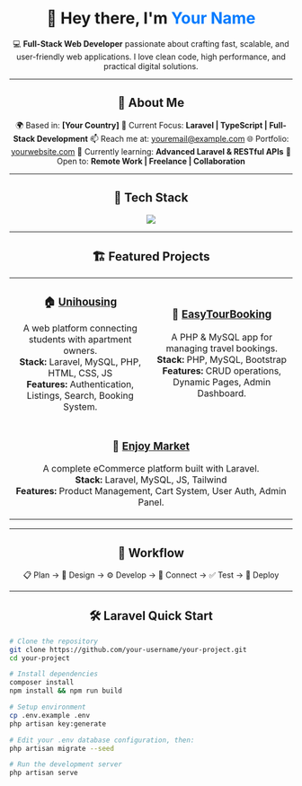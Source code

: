 <!-- 💫 Professional GitHub Profile README -->
<h1 align="center">👋 Hey there, I'm <span style="color:#007bff;">Your Name</span></h1>

<p align="center">
  💻 <b>Full-Stack Web Developer</b> passionate about crafting fast, scalable, and user-friendly web applications.  
  I love clean code, high performance, and practical digital solutions.
</p>

---

<h2 align="center">🚀 About Me</h2>

<p align="center">
🌍 Based in: <b>[Your Country]</b>  
💼 Current Focus: <b>Laravel | TypeScript | Full-Stack Development</b>  
📫 Reach me at: <a href="mailto:youremail@example.com">youremail@example.com</a>  
🌐 Portfolio: <a href="https://yourwebsite.com" target="_blank">yourwebsite.com</a>  
🧠 Currently learning: <b>Advanced Laravel & RESTful APIs</b>  
🤝 Open to: <b>Remote Work | Freelance | Collaboration</b>
</p>

---

<h2 align="center">🧰 Tech Stack</h2>

<p align="center">
  <img src="https://skillicons.dev/icons?i=html,css,js,ts,bootstrap,tailwind,php,laravel,mysql,git,github,vscode,postman,figma" />
</p>

---

<h2 align="center">🏗️ Featured Projects</h2>

<table align="center">
  <tr>
    <td align="center" width="50%">
      <h3>🏠 <a href="https://github.com/your-username/unihousing">Unihousing</a></h3>
      <p>
        A web platform connecting students with apartment owners.<br>
        <b>Stack:</b> Laravel, MySQL, PHP, HTML, CSS, JS<br>
        <b>Features:</b> Authentication, Listings, Search, Booking System.
      </p>
    </td>
    <td align="center" width="50%">
      <h3>🌴 <a href="https://github.com/your-username/easytourbooking">EasyTourBooking</a></h3>
      <p>
        A PHP & MySQL app for managing travel bookings.<br>
        <b>Stack:</b> PHP, MySQL, Bootstrap<br>
        <b>Features:</b> CRUD operations, Dynamic Pages, Admin Dashboard.
      </p>
    </td>
  </tr>
  <tr>
    <td align="center" colspan="2">
      <h3>🛒 <a href="https://github.com/your-username/enjoy-market">Enjoy Market</a></h3>
      <p>
        A complete eCommerce platform built with Laravel.<br>
        <b>Stack:</b> Laravel, MySQL, JS, Tailwind<br>
        <b>Features:</b> Product Management, Cart System, User Auth, Admin Panel.
      </p>
    </td>
  </tr>
</table>

---

<h2 align="center">🧭 Workflow</h2>

<p align="center">
📋 Plan → 🎨 Design → ⚙️ Develop → 🔗 Connect → ✅ Test → 🚀 Deploy
</p>

---

<h2 align="center">🛠️ Laravel Quick Start</h2>

```bash
# Clone the repository
git clone https://github.com/your-username/your-project.git
cd your-project

# Install dependencies
composer install
npm install && npm run build

# Setup environment
cp .env.example .env
php artisan key:generate

# Edit your .env database configuration, then:
php artisan migrate --seed

# Run the development server
php artisan serve
